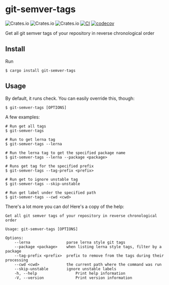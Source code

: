  # git-semver-tags

 ![Crates.io](https://img.shields.io/crates/v/git-semver-tags) ![Crates.io](https://img.shields.io/crates/d/git-semver-tags) ![Crates.io](https://img.shields.io/crates/l/git-semver-tags) [![CI](https://github.com/Binbiubiubiu/git-semver-tags/actions/workflows/CI.yml/badge.svg)](https://github.com/Binbiubiubiu/git-semver-tags/actions/workflows/CI.yml) [![codecov](https://codecov.io/gh/Binbiubiubiu/path2regex/branch/main/graph/badge.svg?token=V5V9IP5PFO)](https://codecov.io/gh/Binbiubiubiu/path2regex)


 Get all git semver tags of your repository in reverse chronological order

 ## Install

 Run
 ``` Console
 $ cargo install git-semver-tags
 ```

 ## Usage


 By default, it runs check. You can easily override this, though:

 ``` Console
 $ git-semver-tags [OPTIONS]
 ```

 A few examples:


 ``` Console
 # Run get all tags
 $ git-semver-tags

 # Run to get lerna tag
 $ git-semver-tags --lerna

 # Run the lerna tag to get the specified package name
 $ git-semver-tags --lerna --package <package>

 # Runs get tag for the specified prefix
 $ git-semver-tags --tag-prefix <prefix>

 # Run get to ignore unstable tag
 $ git-semver-tags --skip-unstable

 # Run get label under the specified path
 $ git-semver-tags --cwd <cwd>
 ```


 There's a lot more you can do! Here's a copy of the help:

 ``` Console
 Get all git semver tags of your repository in reverse chronological order

 Usage: git-semver-tags [OPTIONS]

 Options:
     --lerna                parse lerna style git tags
     --package <package>    when listing lerna style tags, filter by a package
     --tag-prefix <prefix>  prefix to remove from the tags during their processing
     --cwd <cwd>            the current path where the command was run
     --skip-unstable        ignore unstable labels
     -h, --help                 Print help information
     -V, --version              Print version information

 ```
